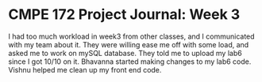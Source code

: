 # CMPE 172 Project Journal: Week 3

I had too much workload in week3 from other classes, and I communicated with my team about it. They were willing ease me off with some load, and asked me to work on mySQL database. They told me to upload my lab6 since I got 10/10 on it. Bhavanna started making changes to my lab6 code. Vishnu helped me clean up my front end code. 
